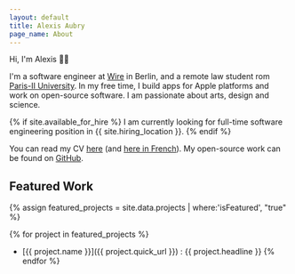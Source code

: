 ```yaml
---
layout: default
title: Alexis Aubry
page_name: About
---
```


Hi, I'm Alexis &#x1F44B;&#x1F3FB;

I'm a software engineer at [Wire](https://wire.com/en/) in Berlin, and a remote law student rom 
<a href="https://www.u-paris2.fr" aria-label="Paris 2 University">Paris-II University</a>.
In my free time, I build apps for Apple platforms and work on open-source software.
I am passionate about arts, design and science.

{% if site.available_for_hire %}
I am currently looking for full-time software engineering position in {{ site.hiring_location }}.
{% endif %}

You can read my CV [here](/cv/Alexis_Aubry_CV_01-2018.pdf) (and [here in French](/cv/Alexis_Aubry_CV_01-2018_fr.pdf)).
My open-source work can be found on [GitHub](https://github.com/alexaubry).

## Featured Work

{% assign featured_projects = site.data.projects | where:'isFeatured', "true" %}

{% for project in featured_projects %}
- [{{ project.name }}]({{ project.quick_url }}) : {{ project.headline }}
{% endfor %}
